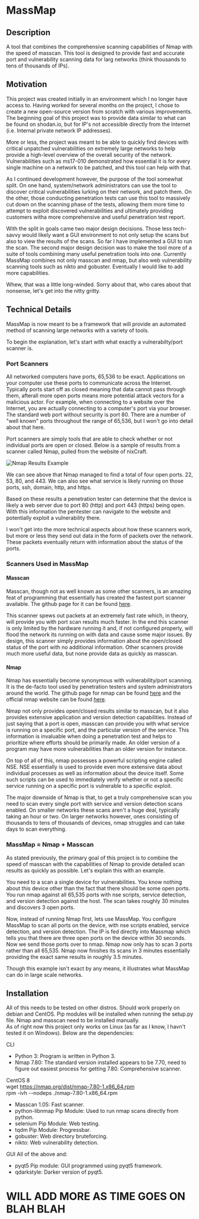 # MassMap
## Description
A tool that combines the comprehensive scanning capabilities of Nmap with the speed of masscan.  This tool is designed to provide fast and accurate port and vulnerability scanning data for larg networks (think thousands to tens of thousands of IPs).

## Motivation
This project was created initially in an environment which I no longer have access to.  Having worked for several months on the project, I chose to create a new open-source version from scratch with various improvements.  The beginning goal of this project was to provide data similar to what can be found on shodan.io, but for IP's not accessible directly from the Internet (i.e. Internal private network IP addresses).  

More or less, the project was meant to be able to quickly find devices with critical unpatched vulnerabilities on extremely large networks to help provide a high-level overview of the overall security of the network.  Vulnerabilities such as ms17-010 demonstrated how essential it is for every single machine on a network to be patched, and this tool can help with that.

As I continued development however, the purpose of the tool somewhat split.  On one hand, system/network administrators can use the tool to discover critical vulnerabilities lurking on their network, and patch them.  On the other, those conducting penetration tests can use this tool to massively cut down on the scanning phase of the tests, allowing them more time to attempt to exploit discovered vulnerabilities and ultimately providing customers witha  more comprehensive and useful penetration test report.

With the split in goals came two major design decisions.  Those less tech-savvy would likely want a GUI environment to not only setup the scans but also to view the results of the scans.  So far I have implemented a GUI to run the scan.  The second major design decision was to make the tool more of a suite of tools combining many useful penetration tools into one.  Currently MassMap combines not only masscan and nmap, but also web vulnerability scanning tools such as nikto and gobuster.  Eventually I would like to add more capabilities.

Whew, that was a little long-winded.  Sorry about that, who cares about that nonsense, let's get into the nitty gritty.

## Technical Details

MassMap is now meant to be a framework that will provide an automated method of scanning large networks with a variety of tools.

To begin the explanation, let's start with what exactly a vulnerabilty/port scanner is.

### Port Scanners
All networked computers have ports, 65,536 to be exact.  Applications on your computer use these ports to communicate across the Internet.  Typically ports start off as closed meaning that data cannot pass through them, afterall more open ports means more potential attack vectors for a malicious actor.  For example, when connecting to a website over the Internet, you are actually connecting to a computer's port via your browser.  The standard web port without security is port 80.  There are a number of "well known" ports throughout the range of 65,536, but I won't go into detail about that here.

Port scanners are simply tools that are able to check whether or not individual ports are open or closed.  Below is a sample of results from a scanner called Nmap, pulled from the website of nixCraft.

![Nmap Results Example](https://www.cyberciti.biz/media/new/cms/2012/11/Practical-Examples-of-NMAP-Commands-for-Linux-System.png)

We can see above that Nmap managed to find a total of four open ports.  22, 53, 80, and 443.  We can also see what service is likely running on those ports, ssh, domain, http, and https.

Based on these results a penetration tester can determine that the device is likely a web server due to port 80 (http) and port 443 (https) being open.  With this information the pentester can navigate to the website and potentially exploit a vulnerability there.

I won't get into the more technical aspects about how these scanners work, but more or less they send out data in the form of packets over the network.  These packets eventually return with information about the status of the ports.

### Scanners Used in MassMap

#### Masscan
Masscan, though not as well known as some other scanners, is an amazing feat of programming that essentially has created the fastest port scanner available.  The github page for it can be found [here](https://github.com/robertdavidgraham/masscan).

This scanner spews out packets at an extremely fast rate which, in theory, will provide you with port scan results much faster.  In the end this scanner is only limited by the hardware running it and, if not configured properly, will flood the network its running on with data and cause some major issues.  By design, this scanner simply provides information about the open/closed status of the port with no additional information.  Other scanners provide much more useful data, but none provide data as quickly as masscan.

#### Nmap
Nmap has essentially become synonymous with vulnerability/port scanning.  It is the de-facto tool used by penetration testers and system administrators around the world.  The github page for nmap can be found [here](https://github.com/nmap/nmap) and the official nmap website can be found [here](nmap.org).

Nmap not only provides open/closed results similar to masscan, but it also provides extensive application and version detection capabilities.  Instead of just saying that a port is open, masscan can provide you with what service is running on a specific port, and the particular version of the service.  This information is invaluable when doing a penetration test and helps to prioritize where efforts should be primarily made.  An older version of a program may have more vulnerabilities than an older version for instance.

On top of all of this, nmap possesses a powerful scripting engine called NSE.  NSE essentially is used to provide even more extensive data about individual processes as well as information about the device itself.  Some such scripts can be used to immediately verify whether or not a specific service running on a specific port is vulnerable to a specific exploit.

The major downside of Nmap is that, to get a truly comprehensive scan you need to scan every single port with service and version detection scans enabled.  On smaller networks these scans aren't a huge deal, typically taking an hour or two.  On larger networks however, ones consisting of thousands to tens of thousands of devices, nmap struggles and can take days to scan everything.

### MassMap = Nmap + Masscan
As stated previously, the primary goal of this project is to combine the speed of masscan with the capabilities of Nmap to provide detailed scan results as quickly as possible.  Let's explain this with an example.

You need to a scan a single device for vulnerabilities.  You know nothing about this device other than the fact that there should be some open ports.  You run nmap against all 65,535 ports with nse scripts, service detection, and version detection against the host.  The scan takes roughly 30 minutes and discovers 3 open ports.

Now, instead of running Nmap first, lets use MassMap.  You configure MassMap to scan all ports on the device, with nse scripts enabled, service detection, and version detection.  The IP is fed directly into Massmap which tells you that there are three open ports on the device within 30 seconds.  Now we send those ports over to nmap.  Nmap now only has to scan 3 ports rather than all 65,535.  Nmap now finishes its scans in 3 minutes essentially providing the exact same results in roughly 3.5 minutes.

Though this example isn't exact by any means, it illustrates what MassMap can do in large scale networks.

## Installation
All of this needs to be tested on other distros.  Should work properly on debian and CentOS.
Pip modules will be installed when running the setup.py file.  Nmap and masscan need to be installed manually.  
As of right now this project only works on Linux (as far as I know, I havn't tested it on Windows).  Below are the dependencies:

CLI
- Python 3: Program is written in Python 3.
- Nmap 7.80: The standard version installed appears to be 7.70, need to figure out easiest process for getting 7.80.  Comprehensive scanner.

CentOS 8<br/>
wget https://nmap.org/dist/nmap-7.80-1.x86_64.rpm<br/>
rpm -ivh --nodeps ./nmap-7.80-1.x86_64.rpm<br/>

- Masscan 1.05:  Fast scanner.
- python-libnmap Pip Module:  Used to run nmap scans directly from python.
- selenium Pip Module:  Web testing.
- tqdm Pip Module:  Progressbar.
- gobuster:  Web directory bruteforcing.
- nikto:  Web vulnerability detection.

GUI
All of the above and:
- pyqt5 Pip module:  GUI programmed using pyqt5 framework.
- qdarkstyle:  Darker version of pyqt5.

# WILL ADD MORE AS TIME GOES ON BLAH BLAH
